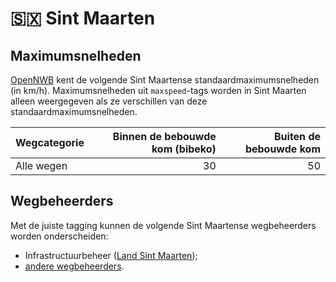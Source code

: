 # 🇸🇽 Sint Maarten

Maximumsnelheden
----------------

[OpenNWB](../README.md) kent de volgende Sint Maartense standaardmaximumsnelheden (in km/h).
Maximumsnelheden uit `maxspeed`-tags worden in Sint Maarten alleen weergegeven als ze verschillen van deze standaardmaximumsnelheden.

| Wegcategorie | Binnen de bebouwde kom (bibeko) | Buiten de bebouwde kom |
| :----------- | ------------------------------: | ---------------------: |
| Alle wegen | 30 | 50 |

Wegbeheerders
-------------

Met de juiste tagging kunnen de volgende Sint Maartense wegbeheerders worden onderscheiden:

* Infrastructuurbeheer ([Land Sint Maarten](../road-operators/landen.md));
* [andere wegbeheerders](../road-operators/other.md).
